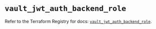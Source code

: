 # `vault_jwt_auth_backend_role`

Refer to the Terraform Registry for docs: [`vault_jwt_auth_backend_role`](https://registry.terraform.io/providers/hashicorp/vault/3.23.0/docs/resources/jwt_auth_backend_role).
